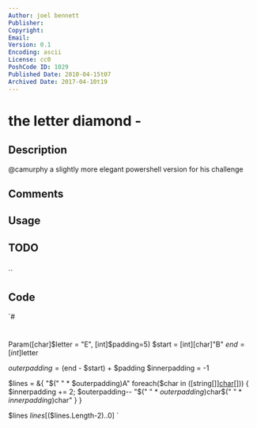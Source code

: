 ```yaml
---
Author: joel bennett
Publisher: 
Copyright: 
Email: 
Version: 0.1
Encoding: ascii
License: cc0
PoshCode ID: 1029
Published Date: 2010-04-15t07
Archived Date: 2017-04-10t19
---
```


# the letter diamond - 

## Description

@camurphy a slightly more elegant powershell version for his challenge

## Comments



## Usage



## TODO



## 

``

## Code

`#
 #
 Param([char]$letter = "E", [int]$padding=5)
 $start = [int][char]"B"
 $end = [int]$letter
 
 $outerpadding = ($end - $start) + $padding
 $innerpadding = -1
 
 $lines = &{ 
    "$(" " * $outerpadding)A"
    foreach($char in ([string[]][char[]]($start..$end))) { 
       $innerpadding += 2; $outerpadding--
       "$(" " * $outerpadding)$char$(" " * $innerpadding)$char"
    }
 }
 
 $lines
 $lines[$($lines.Length-2)..0]
`

